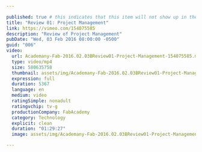 ```yaml
---

published: true # this indicates that this item will not show up in the podcast feed
title: "Review 01: Project Management"
link: https://vimeo.com/154075585
description: "Review of Project Management"
pubDate: "Wed, 03 Feb 2016 08:00:00 -0500"
guid: "006"
video:
  url: Academany-Fab-2016.02.03BReview01-Project-Management-154075585.mp4
  type: video/mp4
  size: 580635758
  thumbnail: assets/img/Academany-Fab-2016.02.03BReview01-Project-Management-154075585-thumbnail.jpg
  expression: full
  duration: 5367
  language: en
  medium: video
  ratingSimple: nonadult
  ratingvchip: tv-g
  productionCompany: FabAcademy
  category: Technology
  explicit: clean
  duration: "01:29:27"
  image: assets/img/Academany-Fab-2016.02.03BReview01-Project-Management-154075585-full.jpg

---
```

